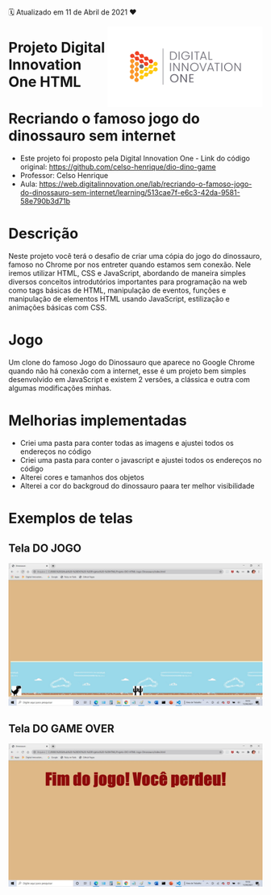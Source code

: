 :spiral_calendar: Atualizado em 11 de Abril de 2021 :heart:

<img align="right" alt="GIF" height="160px" src="https://github.com/rdeconti/rdeconti-resources/blob/main/Digital%20Innovation%20One%20-%20Logotipo.png" />

# Projeto Digital Innovation One HTML
# Recriando o famoso jogo do dinossauro sem internet
- Este projeto foi proposto pela Digital Innovation One - Link do código original: https://github.com/celso-henrique/dio-dino-game
- Professor: Celso Henrique
- Aula: https://web.digitalinnovation.one/lab/recriando-o-famoso-jogo-do-dinossauro-sem-internet/learning/513cae7f-e6c3-42da-9581-58e790b3d71b

# Descrição
Neste projeto você terá o desafio de criar uma cópia do jogo do dinossauro, famoso no Chrome por nos entreter quando estamos sem conexão. Nele iremos utilizar HTML, CSS e JavaScript, abordando de maneira simples diversos conceitos introdutórios importantes para programação na web como tags básicas de HTML, manipulação de eventos, funções e manipulação de elementos HTML usando JavaScript, estilização e animações básicas com CSS.

# Jogo
Um clone do famoso Jogo do Dinossauro que aparece no Google Chrome quando não há conexão com a internet, esse é um projeto bem simples desenvolvido em JavaScript e existem 2 versões, a clássica e outra com algumas modificações minhas.

# Melhorias implementadas
- Criei uma pasta para conter todas as imagens e ajustei todos os endereços no código
- Criei uma pasta para conter o javascript e ajustei todos os endereços no código
- Alterei cores e tamanhos dos objetos
- Alterei a cor do backgroud do dinossauro paara ter melhor visibilidade

# Exemplos de telas

## Tela DO JOGO
<img src="https://github.com/rdeconti/Projeto-DIO-HTML-Jogo-Dinossauro/blob/main/screen-tests/tela-do-jogo.jpg"/>

## Tela DO GAME OVER
<img src="https://github.com/rdeconti/Projeto-DIO-HTML-Jogo-Dinossauro/blob/main/screen-tests/tela-game-over.jpg" />
